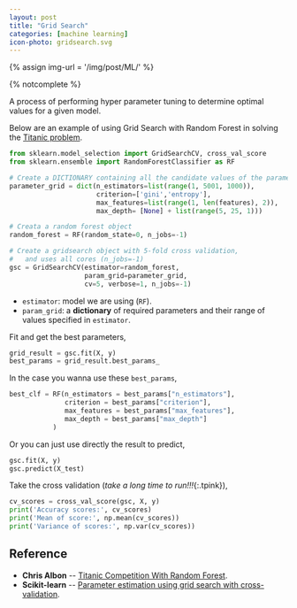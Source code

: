 ```yaml
---
layout: post
title: "Grid Search"
categories: [machine learning]
icon-photo: gridsearch.svg
---
```


{% assign img-url = '/img/post/ML/' %}

{% notcomplete %}

A process of performing hyper parameter tuning to determine optimal values for a given model.

Below are an example of using Grid Search with Random Forest in solving the [Titanic problem](/titanic-disaster).

~~~ python
from sklearn.model_selection import GridSearchCV, cross_val_score
from sklearn.ensemble import RandomForestClassifier as RF
~~~

~~~ python
# Create a DICTIONARY containing all the candidate values of the parameters
parameter_grid = dict(n_estimators=list(range(1, 5001, 1000)),
                      criterion=['gini','entropy'],
                      max_features=list(range(1, len(features), 2)),
                      max_depth= [None] + list(range(5, 25, 1)))

# Creata a random forest object
random_forest = RF(random_state=0, n_jobs=-1)

# Create a gridsearch object with 5-fold cross validation, 
#   and uses all cores (n_jobs=-1)
gsc = GridSearchCV(estimator=random_forest, 
                   param_grid=parameter_grid, 
                   cv=5, verbose=1, n_jobs=-1)
~~~

- `estimator`: model we are using (`RF`).
- `param_grid`: a **dictionary** of required parameters and their range of values specified in `estimator`.

Fit and get the best parameters,

~~~ python
grid_result = gsc.fit(X, y)
best_params = grid_result.best_params_
~~~

In the case you wanna use these `best_params`, 

~~~ python
best_clf = RF(n_estimators = best_params["n_estimators"], 
              criterion = best_params["criterion"],
              max_features = best_params["max_features"],
              max_depth = best_params["max_depth"]
           )
~~~

Or you can just use directly the result to predict,

~~~ python
gsc.fit(X, y)
gsc.predict(X_test)
~~~

Take the cross validation (*take a long time to run!!!*{:.tpink}),

~~~ python
cv_scores = cross_val_score(gsc, X, y)
print('Accuracy scores:', cv_scores)
print('Mean of score:', np.mean(cv_scores))
print('Variance of scores:', np.var(cv_scores))
~~~

## Reference

- **Chris Albon** -- [Titanic Competition With Random Forest](https://chrisalbon.com/machine_learning/trees_and_forests/titanic_competition_with_random_forest/).
- **Scikit-learn** -- [Parameter estimation using grid search with cross-validation](https://scikit-learn.org/stable/auto_examples/model_selection/plot_grid_search_digits.html).